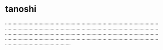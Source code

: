 # tanoshi

.....................................................................................................................................................................................................................................................................................................................................................................................................................................................................................................................................................................